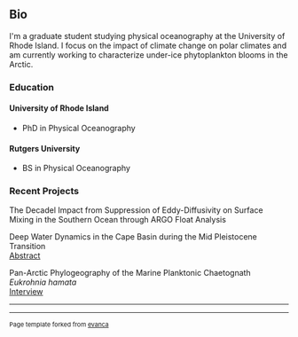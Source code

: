 ## Bio
I'm a graduate student studying physical oceanography at the University of Rhode Island.
 I focus on the impact of climate change on polar climates and am currently working to characterize under-ice 
 phytoplankton blooms in the Arctic.

### Education
#### University of Rhode Island
- PhD in Physical Oceanography  
  
#### Rutgers University  
- BS in Physical Oceanography


### Recent Projects
The Decadel Impact from Suppression of Eddy-Diffusivity on Surface Mixing in the Southern Ocean through
ARGO Float Analysis

Deep Water Dynamics in the Cape Basin during the Mid Pleistocene Transition  
[Abstract](https://www.ldeo.columbia.edu/sites/default/files/u1748/Passacantando_Abstract.pdf)

Pan-Arctic Phylogeography of the Marine Planktonic Chaetognath *Eukrohnia hamata*  
[Interview](https://www.mysticaquarium.org/learn/collegiate/reu/reu-cohort-2017/)

---




---
<p style="font-size:11px">Page template forked from <a href="https://github.com/evanca/quick-portfolio">evanca</a></p>
<!-- Remove above link if you don't want to attibute -->
